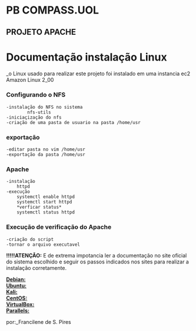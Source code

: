 # PB COMPASS.UOL
## PROJETO APACHE

# Documentação instalação Linux 

_o Linux usado para realizar este projeto foi instalado em uma instancia ec2
Amazon Linux 2_00

### Configurando o NFS  
	-instalação do NFS no sistema  
			nfs-utils
	-iniciaçização do nfs  
	-criação de uma pasta de usuario na pasta /home/usr  
### exportação 
	-editar pasta no vim /home/usr
	-exportação da pasta /home/usr 
### Apache
	-instalação
		httpd
	-execução
		systemctl enable httpd
		systemctl start httpd
		*verficar status* 
		systemctl status httpd
### Execução de verificação do Apache
	-criação do script
	-tornar o arquivo executavel 


	
__!!!!!ATENÇÃO:__ 	E de extrema impotancia ler a documentação no site oficial do sistema escolhido e seguir os passos indicados nos sites para realizar a instalação corretamente.  
      
[__Debian:__]( https://www.debian.org/releases/stable/installmanual )   
[__Ubuntu:__]( https://help.ubuntu.com/  )  
[__Kali:__]( https://www.kali.org/docs/installation/)  
[__CentOS:__ ](https://www.centos.org/download/  )  
[__VirtualBox:__](https://www.virtualbox.org/wiki/Documentation )   
[__Parallels:__]( https://www.parallels.com/br/products/desktop/resources/?clientId=1059725757.1718051326&sessionId=1718051325&_gl=1*1pwjyal*_up*MQ..*_ga*MTA1OTcyNTc1Ny4xNzE4MDUxMzI2*_ga_RYHBN2XNLK*MTcxODA1MTMyNS4xLjAuMTcxODA1MTMyNS4wLjAuMA..&gclid=CjwKCAjwyJqzBhBaEiwAWDRJVEPDH1SV7U3z7EsP7ur6F9j6V8h-Ytt5fPN1vX0ltIgx3heqk9OAmxoCc8IQAvD_BwE)
	
por:_Francilene de S. Pires

